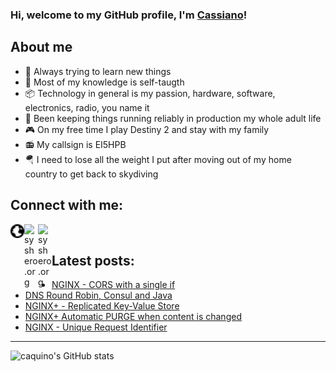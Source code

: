 ### Hi, welcome to my GitHub profile, I'm [Cassiano][pronounce]!

## About me
- 🔬 Always trying to learn new things
- 🤯 Most of my knowledge is self-taugth
- 📦 Technology in general is my passion, hardware, software, electronics, radio, you name it
- 🚀 Been keeping things running reliably in production my whole adult life
- 🎮 On my free time I play Destiny 2 and stay with my family
- 📻 My callsign is EI5HPB
- 🪂 I need to lose all the weight I put after moving out of my home country to get back to skydiving

## Connect with me:
[<img align="left" alt="syshero.org" width="22px" src="https://raw.githubusercontent.com/iconic/open-iconic/master/svg/globe.svg" />][website]
[<img align="left" alt="syshero.org" width="22px" src="https://cdn.jsdelivr.net/npm/simple-icons@v3/icons/twitter.svg" />][twitter]
[<img align="left" alt="syshero.org" width="22px" src="https://cdn.jsdelivr.net/npm/simple-icons@v3/icons/linkedin.svg" />][linkedin]

<br />

## Latest posts:
<!-- BLOG-POST-LIST:START -->
- [NGINX - CORS with a single if](https://syshero.org/2019-09-20-cors-and-ifisevil/)
- [DNS Round Robin, Consul and Java](https://syshero.org/2018-04-26-dns-round-robin-consul-and-java/)
- [NGINX+ - Replicated Key-Value Store](https://syshero.org/2018-04-24-nginx-replicated-key-value-store/)
- [NGINX+ Automatic PURGE when content is changed](https://syshero.org/2018-04-17-nginx-automatic-purge-when-content-is-changed/)
- [NGINX - Unique Request Identifier](https://syshero.org/2018-04-13-nginx-unique-request-identifier/)
<!-- BLOG-POST-LIST:END -->

---

<img align="left" alt="caquino's GitHub stats" src="https://github-readme-stats.vercel.app/api?username=caquino&show_icons=true&hide_border=true" />

<br />
<br />

[website]: https://syshero.org
[twitter]: https://twitter.com/syshero
[linkedin]: https://linkedin.com/in/cassianoaquino
[pronounce]: https://www.youtube.com/watch?v=wG18KXUwH2U